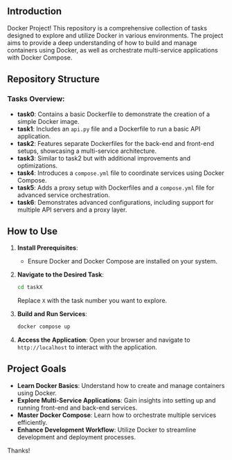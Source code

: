 ## Introduction

Docker Project! This repository is a comprehensive collection of tasks designed to explore and utilize Docker in various environments. The project aims to provide a deep understanding of how to build and manage containers using Docker, as well as orchestrate multi-service applications with Docker Compose.

## Repository Structure

### Tasks Overview:

- **task0**: Contains a basic Dockerfile to demonstrate the creation of a simple Docker image.
- **task1**: Includes an `api.py` file and a Dockerfile to run a basic API application.
- **task2**: Features separate Dockerfiles for the back-end and front-end setups, showcasing a multi-service architecture.
- **task3**: Similar to task2 but with additional improvements and optimizations.
- **task4**: Introduces a `compose.yml` file to coordinate services using Docker Compose.
- **task5**: Adds a proxy setup with Dockerfiles and a `compose.yml` file for advanced service orchestration.
- **task6**: Demonstrates advanced configurations, including support for multiple API servers and a proxy layer.

## How to Use

1. **Install Prerequisites**:
   - Ensure Docker and Docker Compose are installed on your system.

2. **Navigate to the Desired Task**:
   ```bash
   cd taskX
   ```
   Replace `X` with the task number you want to explore.

3. **Build and Run Services**:
   ```bash
   docker compose up
   ```

4. **Access the Application**:
   Open your browser and navigate to `http://localhost` to interact with the application.

## Project Goals

- **Learn Docker Basics**: Understand how to create and manage containers using Docker.
- **Explore Multi-Service Applications**: Gain insights into setting up and running front-end and back-end services.
- **Master Docker Compose**: Learn how to orchestrate multiple services efficiently.
- **Enhance Development Workflow**: Utilize Docker to streamline development and deployment processes.

Thanks!